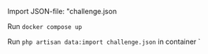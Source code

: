 Import JSON-file:	"challenge.json

Run ```docker compose up```

Run ```php artisan data:import challenge.json``` in container 
`
